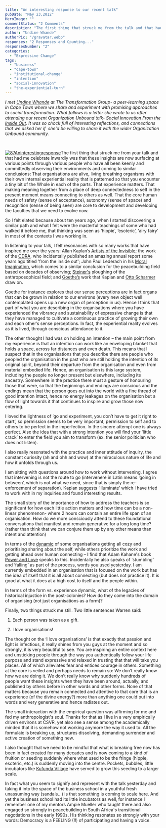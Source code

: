 ```yaml
---
title: "An interesting response to our recent talk"
pubDate: "May 23,2012"
HeroImage: ""
commentStatus: "2 Comments"
description: "The first thing that struck me from the talk and that had me celebrate inwardly was that these insights are now surfacing at various points through various people who have all been keenly and committedly observing their environments and coming to similar conclusions: That organisations are […]"
author: "Undine Whande"
authorPic: "/gravatar.webp"
responses: "2 Responses and Cpunting..."
responsesNumber: "2"
categories: 
  - "Expressive Change"
tags: 
  - "business"
  - "cape-town"
  - "institutional-change"
  - "intention"
  - "social-innovation"
  - "the-experiential-turn"
---
```


_I met [Undine Whande](https://organizationunbound.org/undine-whande/) at The Transformation Group- a peer-learning space in Cape Town where we share and experiment with promising approaches to social transformation. What follows is a letter she wrote to us after attending our recent Organization Unbound talk- [Social Innovation From the Inside Out](https://organizationunbound.org/expressive-change/social-innovation-from-the-inside-out/). It was so chock full of interesting reflections, and connections that we asked her if  she'd be willing to share it with the wider Organization Unbound community._ 

 

[![](https://organizationunbound.org/wp-content/uploads/2012/05/87Aninterestingresponse1.jpg "87Aninterestingresponse")](https://organizationunbound.org/wp-content/uploads/2012/05/87Aninterestingresponse1.jpg)The first thing that struck me from your talk and that had me celebrate inwardly was that these insights are now surfacing at various points through various people who have all been keenly and committedly observing their environments and coming to similar conclusions: That organisations are alive, living breathing organisms with their own internal experiential reality that is patterned so that you encounter a tiny bit of the Whole in each of the parts. That experience matters. That making meaning together from a place of deep connectedness to self in the present moment means connecting to others as well. That the core human needs of safety (sense of acceptance), autonomy (sense of space) and recognition (sense of being seen) are core to development and developing the faculties that we need to evolve now.

So I felt elated because about ten years ago, when I started discovering a similar path and what I felt were the masterful teachings of some who had walked it before me, that thinking was seen as ‘hippie’, ‘esoteric’, ‘airy fairy’ in most of the contexts I was working in.

In listening to your talk, I felt resonances with so many works that have inspired me over the years: Allan Kaplan’s [Artists of the Invisible](http://www.amazon.com/Development-Practitioners-Social-Process-Invisible/dp/0745310184); the work of the [CDRA](http://www.cdra.org.za/), who incidentally published an amazing annual report some years ago titled 'from the inside out'; John Paul Lederach in his [Moral Imagination](http://www.amazon.com/The-Moral-Imagination-Building-Peace/dp/0195174542), which comes to a similar conclusion for the peacebuilding field based on decades of observing; [Steiner's](http://www.rudolfsteinerweb.com/index.php) ploughing of the anthroposophical field; and [Goethe’s](http://en.wikipedia.org/wiki/Johann_Wolfgang_von_Goethe) work that Kaplan and [Otto Scharmer](http://www.ottoscharmer.com/) draw on.

Goethe for instance explores that our sense perceptions are in fact organs that can be grown in relation to our environs (every new object well contemplated opens up a new organ of perception in us). Hence I think that part of what you are describing in the organisations where you have experienced the vibrancy and sustainability of expressive change is that they have managed to cultivate a continuous practice of growing their own and each other’s sense perceptions. In fact, the experiential reality evolves as it is lived, through conscious attendance to it.

The other thought I had was on holding an intention – the main point from my experience is that an intention can work like an enveloping blanket that holds a space, across far distances and even death. This means that I suspect that in the organisations that you describe there are people who peopled the organisation in the past who are still holding the intention of its original spirit, beyond their departure from the organisation and even from material embodied life. Hence, an organisation is this large system, including the people no longer present but elsewhere, including its ancestry. Somewhere in the practice there must a gesture of honouring those that were, so that the beginnings and endings are conscious and the endings mean that the person goes out into the world with a fine thread of good intention intact, hence no energy leakages on the organisation but a flow of light towards it that continues to inspire and grow those now entering.

I loved the lightness of ‘go and experiment, you don’t have to get it right to start’, so permission seems to be very important, permission to self and to others to be perfect in the imperfection. In the sincere attempt one is always perfect. Also the idea that with a strong intention you will find your ‘little crack’ to enter the field you aim to transform (ex. the senior politician who does not listen).

I also really resonated with the practice and inner attitude of inquiry, the constant curiosity (ah and ohh and wow) at the miraculous nature of life and how it unfolds through us.

I am sitting with questions around how to work without intervening. I agree that intervening is not the route to go (intervenere in Latin means ‘going in between’, which is not what we need, since that is simply the re-enforcement of separation). Kaplan suggests ‘illuminate’ which I have tried to work with in my inquiries and found interesting results.

The small story of the importance of how to address the teachers is so significant for how each little action matters and how time can be a non-linear phenomenon- where 2 hours can contain an entire life span of an organisation. How do we more consciously attend to these foundational conversations that manifest and remain generative for a long long time? (rather than think that we can conjure them up by any other means than intent and attention)

In terms of the [dynamic](https://organizationunbound.org/expressive-change/the-social-innovation-space-2/) of some organisations getting all cozy and prioritising sharing about the self, while others prioritize the work and getting ahead over human connecting – I find that Adam Kahane's book [Power and Love](http://www.bkconnection.com/ProdDetails.asp?ID=9781605093048) speaks to this. Incidentally he also speaks of ‘stumbling’ and ‘falling’ as part of the process, words you used yesterday. I am currently embedded in an organisation that is focused on the work but has the idea of itself that it is all about connecting (but does not practice it). It is good at what it does at a high cost to itself and the people within.

In terms of the form vs. experience dynamic, what of the legacies of historical injustice in the post-colonies? How do they come into the domain of organising (not just organisations as a form)?

Finally, two things struck me still. Two little sentences Warren said:

1) Each person was taken as a gift.

2) I love organisations!

The thought on the ‘I love organisations’ is that exactly that passion and light is infectious, it really shines from you guys at the moment and so strongly, it is very beautiful to see. You are inspiring an entire context here and unsticking people through the way you authentically follow your life purpose and stand expressive and relaxed in trusting that that will take you places. All of which alleviates fear and entices courage in others. Something at the core is veiled and perhaps needs to remain so: We don’t really know how we are doing it. We don’t really know why suddenly hundreds of people want these insights when they have been around, actually, and published by others before in other words and other forms. None of that matters because you remain connected and attentive to that core that is an experience (of the divine energy?) more than anything one could put into words and very generative and hence radiates out.

The small interaction with the empirical question was affirming for me and fed my anthropologist's soul. Thanks for that as I live in a very empirically driven environs at CSVR, yet also see a sense among the academically minded that it is somehow not working anymore the way it used to. All the formulaic is breaking up, structures dissolving, demanding surrender and active creation of something new.

I also thought that we need to be mindful that what is breaking free now has been in fact created for many decades and is now coming to a kind of fruition or seeding suddenly where what used to be the fringe (hippie, esoteric, etc.) is suddenly moving into the centre. Pockets, bubbles, little incubators like [Kufunda Village](http://kufunda.wordpress.com/) have served to grow this seeding to a larger scale.

In fact what you seem to signify and represent with the talk yesterday and taking it into the space of the business school in a youthful fresh unassuming way (sandals...) is that something is coming to scale here. And yet the business school had its little incubators as well, for instance I remember one of my mentors Ampie Mueller who taught there and also engaged so strongly in peacebuilding in South Africa's transitional negotiations in the early 1990s. His thinking resonates so strongly with your words: Democracy is a FEELING (!!) of participating and having a voice.
